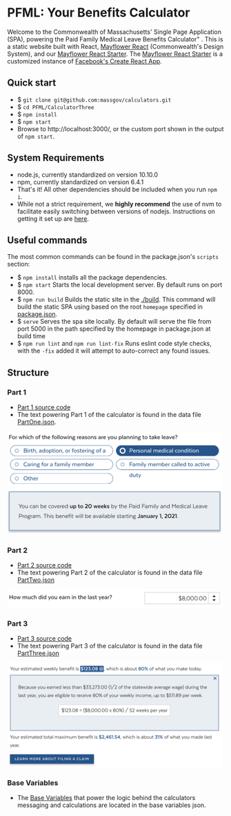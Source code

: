 # PFML: Your Benefits Calculator

Welcome to the Commonwealth of Massachusetts' Single Page Application (SPA), powering the Paid Family Medical Leave Benefits Calculator" . This is a static website built with React, [Mayflower React](https://github.com/massgov/mayflower/) (Commonwealth's Design System), and our [Mayflower React Starter](https://github.com/massgov/mayflower-react-starter/). The [Mayflower React Starter](https://github.com/massgov/mayflower-react-starter/) is a customized instance of [Facebook's Create React App](https://github.com/facebook/create-react-app).

## Quick start

- $ ``git clone git@github.com:massgov/calculators.git``
- $ ``cd PFML/CalculatorThree``
- $ ``npm install``
- $ ``npm start``
- Browse to http://localhost:3000/, or the custom port shown in the output of `npm start`.

## System Requirements

- node.js, currently standardized on version 10.10.0
- npm, currently standardized on version 6.4.1
- That's it! All other dependencies should be included when you run ``npm i``.
- While not a strict requirement, we **highly recommend** the use of nvm to facilitate easily switching between versions of nodejs. Instructions on getting it set up are [here](https://github.com/creationix/nvm#installation).

## Useful commands

The most common commands can be found in the package.json's ``scripts`` section:

- $ ``npm install`` installs all the package dependencies.
- $ ``npm start`` Starts the local development server. By default runs on port 8000.
- $ ``npm run build`` Builds the static site in the [./build](./build). This command will build the static SPA using based on the root `homepage` specified in [package.json](./package.json#L3).
- $ ``serve`` Serves the spa site locally. By default will serve the file from port 5000 in the path specified by the homepage in package.json at build time
- $ ``npm run lint`` and ``npm run lint-fix`` Runs eslint code style checks, with the ``-fix`` added it will attempt to auto-correct any found issues.

## Structure

### Part 1
- [Part 1 source code](./src/components/Part1)
- The text powering Part 1 of the calculator is found in the data file [PartOne.json](./src/data/PartOne.json).
<img src="./documentation/images/Part1-02052019.png" width="500">

### Part 2
- [Part 2 source code](./src/components/Part2)
- The text powering Part 2 of the calculator is found in the data file [PartTwo.json](./src/data/PartTwo.json)
<img src="./documentation/images/Part2-02052019.png" width="500">

### Part 3
- [Part 3 source code](./src/components/Part3)
- The text powering Part 3 of the calculator is found in the data file [PartThree.json](./src/data/PartThree.json)
<img src="./documentation/images/Part3-02052019.png" width="500">

### Base Variables
- The [Base Variables](./src/data/CalculatorThreeVariables.json) that power the logic behind the calculators messaging and calculations are located in the base variables json.

